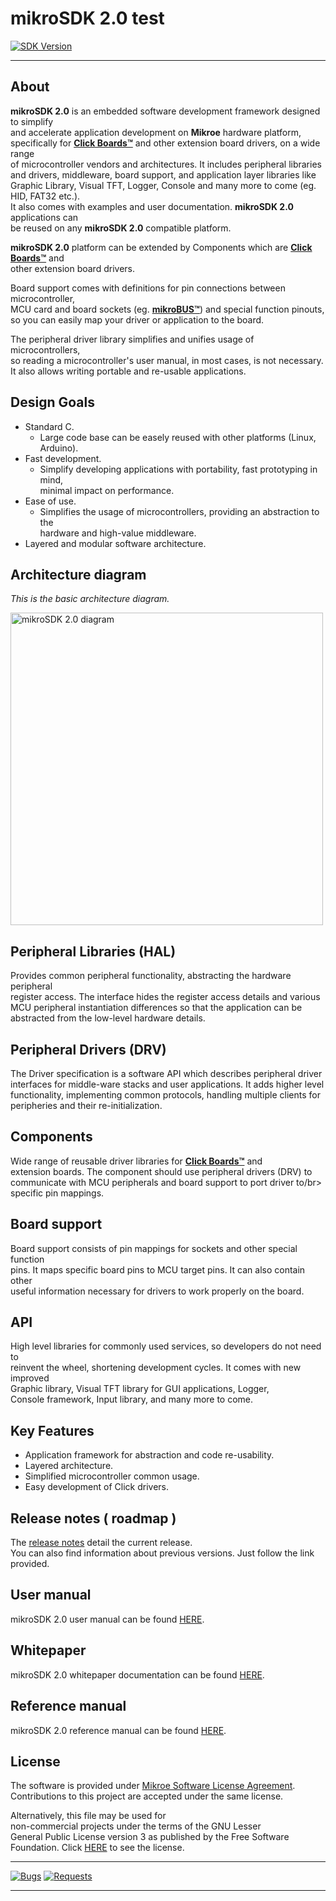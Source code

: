 # mikroSDK 2.0 test

[![SDK Version](https://img.shields.io/badge/mikroSDK%20version-2.8.0-gold)](https://github.com/MikroElektronika/mikrosdk_v2/tree/mikroSDK-2.8.0)

---
## About

**mikroSDK 2.0** is an embedded software development framework designed to simplify</br>
and accelerate application development on **Mikroe** hardware platform,</br>
specifically for [**Click Boards&trade;**](https://github.com/MikroElektronika/mikrosdk_click_v2) and other extension board drivers, on a wide range</br>
of microcontroller vendors and architectures. It includes peripheral libraries</br>
and drivers, middleware, board support, and application layer libraries like</br>
Graphic Library, Visual TFT, Logger, Console and many more to come (eg. HID, FAT32 etc.).</br>
It also comes with examples and user documentation. **mikroSDK 2.0** applications can</br>
be reused on any **mikroSDK 2.0** compatible platform.

**mikroSDK 2.0** platform can be extended by Components which are [**Click Boards&trade;**](https://github.com/MikroElektronika/mikrosdk_click_v2) and</br>
other extension board drivers.

Board support comes with definitions for pin connections between microcontroller,</br>
MCU card and board sockets (eg. [**mikroBUS&trade;**](https://www.mikroe.com/mikrobus)) and special function pinouts,</br>
so you can easily map your driver or application to the board.

The peripheral driver library simplifies and unifies usage of microcontrollers,</br>
so reading a microcontroller's user manual, in most cases, is not necessary.</br>
It also allows writing portable and re-usable applications.

## Design Goals

- Standard C.
	- Large code base can be easely reused with other platforms (Linux, Arduino).
- Fast development.
	- Simplify developing applications with portability, fast prototyping in mind,</br>
	  minimal impact on performance.
- Ease of use.
	- Simplifies the usage of microcontrollers, providing an abstraction to the</br>
	  hardware and high-value middleware.
- Layered and modular software architecture.

## Architecture diagram

*This is the basic architecture diagram.*

<p align="left">
  <img src=https://help.mikroe.com/sdk_overview.png height=500px alt="mikroSDK 2.0 diagram">
</p>

## Peripheral Libraries (HAL)

Provides common peripheral functionality, abstracting the hardware peripheral</br>
register access. The interface hides the register access details and various</br>
MCU peripheral instantiation differences so that the application can be</br>
abstracted from the low-level hardware details.

## Peripheral Drivers (DRV)

The Driver specification is a software API which describes peripheral driver</br>
interfaces for middle-ware stacks and user applications. It adds higher level</br>
functionality, implementing common protocols, handling multiple clients for</br>
peripheries and their re-initialization.

## Components

Wide range of reusable driver libraries for [**Click Boards&trade;**](https://github.com/MikroElektronika/mikrosdk_click_v2) and</br>
extension boards. The component should use peripheral drivers (DRV) to</br>
communicate with MCU peripherals and board support to port driver to/br>
specific pin mappings.

## Board support

Board support consists of pin mappings for sockets and other special function</br>
pins. It maps specific board pins to MCU target pins. It can also contain other</br>
useful information necessary for drivers to work properly on the board.

## API

High level libraries for commonly used services, so developers do not need to</br>
reinvent the wheel, shortening development cycles. It comes with new improved</br>
Graphic library, Visual TFT library for GUI applications, Logger,</br>
Console framework, Input library, and many more to come.

## Key Features

* Application framework for abstraction and code re-usability.
* Layered architecture.
* Simplified microcontroller common usage.
* Easy development of Click drivers.

## Release notes ( roadmap )

The [release notes](https://docs.mikroe.com/mikrosdk/user-manual/general/roadmap) detail the current release.</br>
You can also find information about previous versions.
Just follow the link provided.

## User manual

mikroSDK 2.0 user manual can be found [HERE](https://docs.mikroe.com/mikrosdk/user-manual/).

## Whitepaper

mikroSDK 2.0 whitepaper documentation can be found [HERE](https://download.mikroe.com/documents/mikrosdk/mikrosdk-v2.0-white-paper-avg-2020.pdf).

## Reference manual

mikroSDK 2.0 reference manual can be found [HERE](https://docs.mikroe.com/mikrosdk/ref-manual/index.html).

## License

The software is provided under [Mikroe Software License Agreement](https://www.mikroe.com/legal/software-license-agreement).</br>
Contributions to this project are accepted under the same license.</br>

Alternatively, this file may be used for</br>
non-commercial projects under the terms of the GNU Lesser</br>
General Public License version 3 as published by the Free Software</br>
Foundation. Click [HERE](https://www.gnu.org/licenses/lgpl-3.0.html) to see the license.

---

[![Bugs](https://img.shields.io/badge/Issues--bugs-0%20open-green)](https://github.com/MikroElektronika/mikrosdk_v2/issues?q=is%3Aissue+is%3Aopen+label%3Abug) [![Requests](https://img.shields.io/badge/Issues--requests-0%20open-green)](https://github.com/MikroElektronika/mikrosdk_v2/issues?q=is%3Aissue+is%3Aopen+label%3Auser-request)

---
